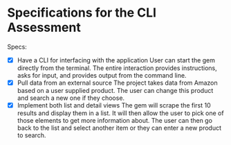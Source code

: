 # Specifications for the CLI Assessment

Specs:
- [x] Have a CLI for interfacing with the application
    User can start the gem directly from the terminal. The entire interaction provides instructions, asks for input, and provides output from the command line.
- [x] Pull data from an external source
    The project takes data from Amazon based on a user supplied product. The user can change this product and search a new one if they choose.
- [x] Implement both list and detail views
    The gem will scrape the first 10 results and display them in a list. It will then allow the user to pick one of those elements to get more information about. The user can then go back to the list and select another item or they can enter a new product to search.